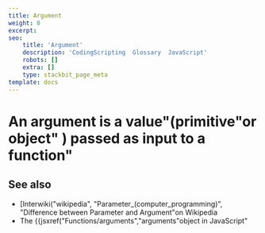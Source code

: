 ```yaml
---
title: Argument
weight: 0
excerpt: 
seo:
    title: 'Argument'
    description: 'CodingScripting  Glossary  JavaScript'
    robots: []
    extra: []
    type: stackbit_page_meta
template: docs
---
```



# An **argument** is a value"(primitive"or object" ) passed as input to a function"

## See also

- [Interwiki("wikipedia", "Parameter_(computer_programming)", "Difference between Parameter and Argument"on Wikipedia
- The {{jsxref("Functions/arguments","arguments"object in JavaScript"
